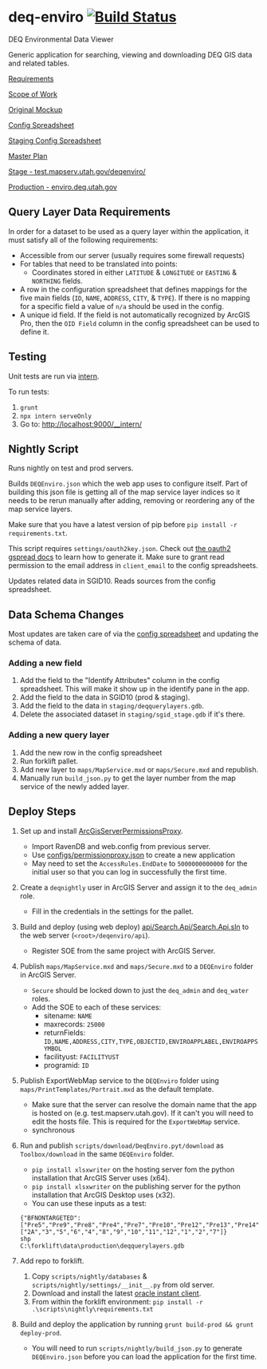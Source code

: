 # deq-enviro [![Build Status](https://travis-ci.org/agrc/deq-enviro.png?branch=master)](https://travis-ci.org/agrc/deq-enviro)

DEQ Environmental Data Viewer

Generic application for searching, viewing and downloading DEQ GIS data and related tables.

[Requirements](https://docs.google.com/a/utah.gov/document/d/1DteUr8h8sS1OfC3gq2OFbdQfpIGmP28btCX1HUIaXek/edit)

[Scope of Work](https://docs.google.com/a/utah.gov/document/d/1YdutJqTW8biPDDsbnjl3S3Z8549c0dP2Pnguzpx4zTk/edit)

[Original Mockup](http://share.flairbuilder.com/?sid=78HL8R2y89#)

[Config Spreadsheet](https://docs.google.com/a/utah.gov/spreadsheet/ccc?key=0Aqee4VOgQcXcdG9DQzFEYld6UUtWRU1kNG5PMWVEY1E&usp=drive_web)

[Staging Config Spreadsheet](https://docs.google.com/a/utah.gov/spreadsheet/ccc?key=0Aqee4VOgQcXcdDBiTmo5X3pQdGdSYXYyNWZ1a2k0RVE#gid=0)

[Master Plan](https://github.com/agrc/deq-enviro/wiki/Master-Plan)

[Stage - test.mapserv.utah.gov/deqenviro/](http://test.mapserv.utah.gov/deqenviro/)

[Production - enviro.deq.utah.gov](http://enviro.deq.utah.gov)

## Query Layer Data Requirements

In order for a dataset to be used as a query layer within the application, it must satisfy all of the following requirements:

- Accessible from our server (usually requires some firewall requests)
- For tables that need to be translated into points:
  - Coordinates stored in either `LATITUDE` & `LONGITUDE` or `EASTING` & `NORTHING` fields.
- A row in the configuration spreadsheet that defines mappings for the five main fields (`ID`, `NAME`, `ADDRESS`, `CITY`, & `TYPE`). If there is no mapping for a specific field a value of `n/a` should be used in the config.
- A unique id field. If the field is not automatically recognized by ArcGIS Pro, then the `OID Field` column in the config spreadsheet can be used to define it.

## Testing

Unit tests are run via [intern](https://theintern.io/).

To run tests:

1. `grunt`
1. `npx intern serveOnly`
1. Go to: [http://localhost:9000/__intern/](http://localhost:9000/__intern/)

## Nightly Script

Runs nightly on test and prod servers.

Builds `DEQEnviro.json` which the web app uses to configure itself. Part of building this json file is getting all of the map service layer indices so it needs to be rerun manually after adding, removing or reordering any of the map service layers.

Make sure that you have a latest version of pip before `pip install -r requirements.txt`.

This script requires `settings/oauth2key.json`. Check out [the oauth2 gspread docs](http://gspread.readthedocs.org/en/latest/oauth2.html) to learn how to generate it. Make sure to grant read permission to the email address in `client_email` to the config spreadsheets.

Updates related data in SGID10. Reads sources from the config spreadsheet.

## Data Schema Changes

Most updates are taken care of via the [config spreadsheet](https://docs.google.com/a/utah.gov/spreadsheet/ccc?key=0Aqee4VOgQcXcdG9DQzFEYld6UUtWRU1kNG5PMWVEY1E&usp=drive_web) and updating the schema of data.

### Adding a new field

1. Add the field to the "Identify Attributes" column in the config spreadsheet. This will make it show up in the identify pane in the app.
1. Add the field to the data in SGID10 (prod & staging).
1. Add the field to the data in `staging/deqquerylayers.gdb`.
1. Delete the associated dataset in `staging/sgid_stage.gdb` if it's there.

### Adding a new query layer

1. Add the new row in the config spreadsheet
1. Run forklift pallet.
1. Add new layer to `maps/MapService.mxd` or `maps/Secure.mxd` and republish.
1. Manually run `build_json.py` to get the layer number from the map service of the newly added layer.

## Deploy Steps

1. Set up and install [ArcGisServerPermissionsProxy](https://github.com/agrc/ArcGisServerPermissionsProxy).
    - Import RavenDB and web.config from previous server.
    - Use [configs/permissionproxy.json](configs/permissionproxy.json) to create a new application
    - May need to set the `AccessRules.EndDate` to `5000000000000` for the initial user so that you can log in successfully the first time.
1. Create a `deqnightly` user in ArcGIS Server and assign it to the `deq_admin` role.
    - Fill in the credentials in the settings for the pallet.
1. Build and deploy (using web deploy) [api/Search.Api/Search.Api.sln](api/Search.Api/Search.Api.sln) to the web server (`<root>/deqenviro/api`).
   - Register SOE from the same project with ArcGIS Server.
1. Publish `maps/MapService.mxd` and `maps/Secure.mxd` to a `DEQEnviro` folder in ArcGIS Server.
   - `Secure` should be locked down to just the `deq_admin` and `deq_water` roles.
   - Add the SOE to each of these services:
     - sitename: `NAME`
     - maxrecords: `25000`
     - returnFields: `ID,NAME,ADDRESS,CITY,TYPE,OBJECTID,ENVIROAPPLABEL,ENVIROAPPSYMBOL`
     - facilityust: `FACILITYUST`
     - programid: `ID`
1. Publish ExportWebMap service to the `DEQEnviro` folder using `maps/PrintTemplates/Portrait.mxd` as the default template.
   - Make sure that the server can resolve the domain name that the app is hosted on (e.g. test.mapserv.utah.gov). If it can't you will need to edit the hosts file. This is required for the `ExportWebMap` service.
   - synchronous
1. Run and publish `scripts/download/DeqEnviro.pyt/download` as `Toolbox/download` in the same `DEQEnviro` folder.
   - `pip install xlsxwriter` on the hosting server fom the python installation that ArcGIS Server uses (x64).
   - `pip install xlsxwriter` on the publishing server for the python installation that ArcGIS Desktop uses (x32).
   - You can use these inputs as a test:

   ```text
   {"BFNONTARGETED":["Pre5","Pre9","Pre8","Pre4","Pre7","Pre10","Pre12","Pre13","Pre14","Pre11","13","14"],"BFTARGETED":["2A","3","5","6","4","8","9","10","11","12","1","2","7"]}
   shp
   C:\forklift\data\production\deqquerylayers.gdb
   ```

1. Add repo to forklift.
   1. Copy `scripts/nightly/databases` & `scripts/nightly/settings/__init__.py` from old server.
   1. Download and install the latest [oracle instant client](https://www.oracle.com/database/technologies/instant-client/winx64-64-downloads.html).
   1. From within the forklift environment: `pip install -r .\scripts\nightly\requirements.txt`
1. Build and deploy the application by running `grunt build-prod && grunt deploy-prod`.
   - You will need to run `scripts/nightly/build_json.py` to generate `DEQEnviro.json` before you can load the application for the first time.

